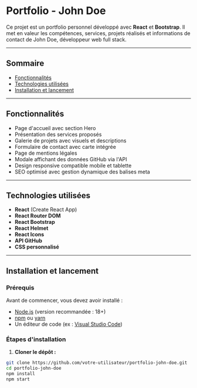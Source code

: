 # Portfolio - John Doe

Ce projet est un portfolio personnel développé avec **React** et **Bootstrap**. Il met en valeur les compétences, services, projets réalisés et informations de contact de John Doe, développeur web full stack.

---

## Sommaire

- [Fonctionnalités](#fonctionnalités)
- [Technologies utilisées](#technologies-utilisées)
- [Installation et lancement](#installation-et-lancement)

---

## Fonctionnalités

- Page d'accueil avec section Hero
- Présentation des services proposés
- Galerie de projets avec visuels et descriptions
- Formulaire de contact avec carte intégrée
- Page de mentions légales
- Modale affichant des données GitHub via l'API
- Design responsive compatible mobile et tablette
- SEO optimisé avec gestion dynamique des balises meta

---

## Technologies utilisées

- **React** (Create React App)
- **React Router DOM**
- **React Bootstrap**
- **React Helmet**
- **React Icons**
- **API GitHub**
- **CSS personnalisé**

---

## Installation et lancement

### Prérequis

Avant de commencer, vous devez avoir installé :

- [Node.js](https://nodejs.org) (version recommandée : 18+)
- [npm](https://www.npmjs.com/) ou [yarn](https://yarnpkg.com/)
- Un éditeur de code (ex : [Visual Studio Code](https://code.visualstudio.com/))

### Étapes d'installation

1. **Cloner le dépôt :**

```bash
git clone https://github.com/votre-utilisateur/portfolio-john-doe.git
cd portfolio-john-doe
npm install
npm start
```
